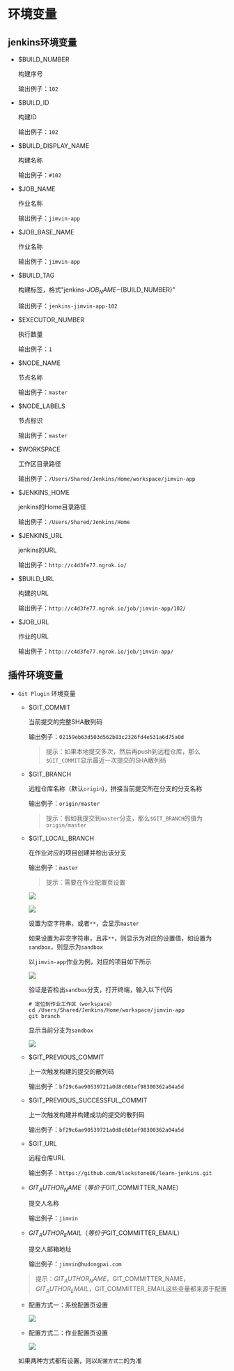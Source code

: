 # 环境变量

## jenkins环境变量
  - $BUILD_NUMBER
    
    构建序号

    输出例子：`102`

  - $BUILD_ID
    
    构建ID

    输出例子：`102`
  
  - $BUILD_DISPLAY_NAME

    构建名称

    输出例子：`#102`

  - $JOB_NAME

    作业名称

    输出例子：`jimvin-app`

  - $JOB_BASE_NAME

    作业名称

    输出例子：`jimvin-app`

  - $BUILD_TAG

    构建标签，格式"jenkins-${JOB_NAME}-${BUILD_NUMBER}"

    输出例子：`jenkins-jimvin-app-102`

  - $EXECUTOR_NUMBER

    执行数量

    输出例子：`1`

  - $NODE_NAME

    节点名称

    输出例子：`master`

  - $NODE_LABELS

    节点标识

    输出例子：`master`

  - $WORKSPACE

    工作区目录路径

    输出例子：`/Users/Shared/Jenkins/Home/workspace/jimvin-app`

  - $JENKINS_HOME

    jenkins的Home目录路径

    输出例子：`/Users/Shared/Jenkins/Home`

  - $JENKINS_URL

    jenkins的URL

    输出例子：`http://c4d3fe77.ngrok.io/`

  - $BUILD_URL

    构建的URL

    输出例子：`http://c4d3fe77.ngrok.io/job/jimvin-app/102/`

  - $JOB_URL

    作业的URL

    输出例子：`http://c4d3fe77.ngrok.io/job/jimvin-app/`

## 插件环境变量
- `Git Plugin` 环境变量
  - $GIT_COMMIT
    
    当前提交的完整SHA散列码

    输出例子：`02159eb63d503d562b83c2326fd4e531a6d75a0d`

    > 提示：如果本地提交多次，然后再push到远程仓库，那么`$GIT_COMMIT`显示最近一次提交的SHA散列码

  - $GIT_BRANCH
    
    远程仓库名称（默认`origin`)，拼接当前提交所在分支的分支名称

    输出例子：`origin/master`

    > 提示：假如我提交到`master`分支，那么`$GIT_BRANCH`的值为`origin/master`
  
  - $GIT_LOCAL_BRANCH
    
    在作业对应的项目创建并检出该分支

    输出例子：`master`

    > 提示：需要在作业配置页设置
      
    ![][configGitPluginBranch]

    ![][configGitPluginBranch2]

    设置为空字符串，或者`**`，会显示`master`

    如果设置为非空字符串，且非`**`，则显示为对应的设置值，如设置为`sandbox`，则显示为`sandbox`

    以`jimvin-app`作业为例，对应的项目如下所示

    ![][jimvinAppSource]

    验证是否检出`sandbox`分支，打开终端，输入以下代码

    ```shell
    # 定位到作业工作区（workspace）
    cd /Users/Shared/Jenkins/Home/workspace/jimvin-app
    git branch
    ```
    
    显示当前分支为`sandbox`

    ![][checkJimvinAppBranch]

  - $GIT_PREVIOUS_COMMIT

    上一次触发构建的提交的散列码

    输出例子：`bf29c6ae90539721a0d8c601ef98300362a04a5d`

  - $GIT_PREVIOUS_SUCCESSFUL_COMMIT

    上一次触发构建并构建成功的提交的散列码

    输出例子：`bf29c6ae90539721a0d8c601ef98300362a04a5d`

  - $GIT_URL
    
    远程仓库URL

    输出例子：`https://github.com/blackstone86/learn-jenkins.git`

  - $GIT_AUTHOR_NAME（等价于$GIT_COMMITTER_NAME）

    提交人名称

    输出例子：`jimvin`

  - $GIT_AUTHOR_EMAIL（等价于$GIT_COMMITTER_EMAIL）

    提交人邮箱地址

    输出例子：`jimvin@hudongpai.com`

  > 提示：$GIT_AUTHOR_NAME，$GIT_COMMITTER_NAME，$GIT_AUTHOR_EMAIL，$GIT_COMMITTER_EMAIL这些变量都来源于配置
    
  - 配置方式一：系统配置页设置
      
    ![][configGitPlugin]

  - 配置方式二：作业配置页设置

    ![][configGitPlugin2]

  如果两种方式都有设置，则以`配置方式二`的为准 

[configGitPlugin]: https://raw.githubusercontent.com/blackstone86/learn-jenkins/master/assets/config_git_plugin.png    
[configGitPlugin2]: https://raw.githubusercontent.com/blackstone86/learn-jenkins/master/assets/config_git_plugin_2.png    
[configGitPluginBranch]: https://raw.githubusercontent.com/blackstone86/learn-jenkins/master/assets/config_git_plugin_branch.png    
[configGitPluginBranch2]: https://raw.githubusercontent.com/blackstone86/learn-jenkins/master/assets/config_git_plugin_branch2.png   
[jimvinAppSource]: https://raw.githubusercontent.com/blackstone86/learn-jenkins/master/assets/jimvin_app_source.png   
[checkJimvinAppBranch]: https://raw.githubusercontent.com/blackstone86/learn-jenkins/master/assets/check_jimvin_app_branch.png   